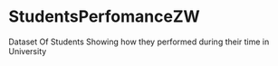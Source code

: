 # StudentsPerfomanceZW
Dataset Of Students Showing how they performed during their time in University 
